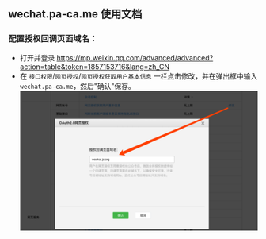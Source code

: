 ## wechat.pa-ca.me 使用文档

### 配置授权回调页面域名：

- 打开并登录 https://mp.weixin.qq.com/advanced/advanced?action=table&token=1857153716&lang=zh_CN
- 在 `接口权限`/`网页授权`/`网页授权获取用户基本信息` 一栏点击修改，并在弹出框中输入 `wechat.pa-ca.me`，然后"确认"保存。![](./images/screenshots/oauth-callback-setting.png)
